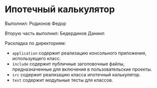 ﻿# Ипотечный калькулятор

Выполнил: Родионов Федор

Вторую часть выполнил: Бедердинов Даниил

Раскладка по директориям:

  - `application` содержит реализацию консольного приложения, используещего класс.
  - `include` содержит публичные заголовочные файлы, предназначенные для
    включения в пользовательские проекты.
  - `src` содержит реализацию класса ипотечный калькулятор.
  - `test` содержит модульные тесты для классов.

